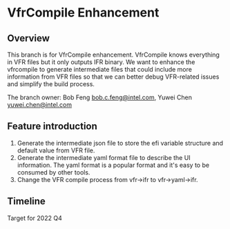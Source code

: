 # VfrCompile Enhancement 
## Overview
This branch is for VfrCompile enhancement. VfrCompile knows everything in VFR files but it only outputs IFR binary. We want to enhance the vfrcompile to generate intermediate files that could include more information from VFR files so that we can better debug VFR-related issues and simplify the build process.


The branch owner: Bob Feng <bob.c.feng@intel.com>, Yuwei Chen <yuwei.chen@intel.com>

## Feature introduction
1. Generate the intermediate json file to store the efi variable structure and default value from VFR file.
2. Generate the intermediate yaml format file to describe the UI information. The yaml format is a popular format and it's easy to be consumed by other tools.
3. Change the VFR compile process from vfr->ifr to vfr->yaml->ifr.

## Timeline
Target for 2022 Q4
